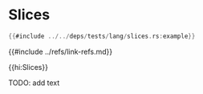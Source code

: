 # Slices

```rust
{{#include ../../deps/tests/lang/slices.rs:example}}
```

{{#include ../refs/link-refs.md}}

{{hi:Slices}}
<div class="hidden">
TODO: add text
</div>
